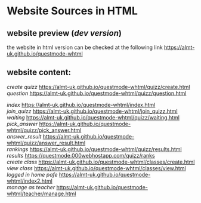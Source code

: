# Website Sources in HTML

## website preview (*dev version*)
the website in html version can be checked at the following link
https://almt-uk.github.io/questmode-whtml


## website content:
*create quizz*
https://almt-uk.github.io/questmode-whtml/quizz/create.html
<br>
*question*
https://almt-uk.github.io/questmode-whtml/quizz/question.html
<br>

*index*
https://almt-uk.github.io/questmode-whtml/index.html
<br>
*join_quizz*
https://almt-uk.github.io/questmode-whtml/join_quizz.html
<br>
*waiting*
https://almt-uk.github.io/questmode-whtml/quizz/waiting.html
<br>
*pick_answer*
https://almt-uk.github.io/questmode-whtml/quizz/pick_answer.html
<br>
*answer_result*
https://almt-uk.github.io/questmode-whtml/quizz/answer_result.html
<br>
*rankings*
https://almt-uk.github.io/questmode-whtml/quizz/results.html
<br>
*results*
https://questmode.000webhostapp.com/quizz/ranks
<br>
*create class*
https://almt-uk.github.io/questmode-whtml/classes/create.html
<br>
*view class*
https://almt-uk.github.io/questmode-whtml/classes/view.html
<br>
*logged in home pafe*
https://almt-uk.github.io/questmode-whtml/index2.html
<br>
*manage as teacher*
https://almt-uk.github.io/questmode-whtml/teacher/manage.html
